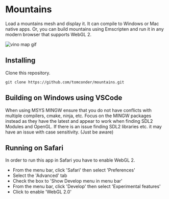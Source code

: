 # Mountains
Load a mountains mesh and display it. It can compile to Windows or Mac native apps. Or, you can build mountains using Emscripten and run it in any modern browser that supports WebGL 2.

![vino map gif](docs/demonstration.gif)

## Installing
Clone this repository. 
```
git clone https://github.com/tomconder/mountains.git
```

## Building on Windows using VSCode
When using MSYS MINGW ensure that you do not have conflicts with multiple compilers, cmake, ninja, etc.
Focus on the MINGW packages instead as they have the latest and appear to work when finding SDL2 Modules and OpenGL.
If there is an issue finding SDL2 libraries etc. it may have an issue with case sensitivity. (Just be aware)

## Running on Safari
In order to run this app in Safari you have to enable WebGL 2.

* From the menu bar, click 'Safari' then select 'Preferences'
* Select the 'Advanced' tab
* Check the box to 'Show Develop menu in menu bar'
* From the menu bar, click 'Develop' then select 'Experimental features'
* Click to enable 'WebGL 2.0'
